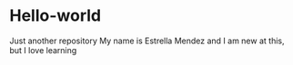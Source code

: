 # Hello-world
Just another repository
My name is Estrella Mendez and I am new at this, but I love learning
